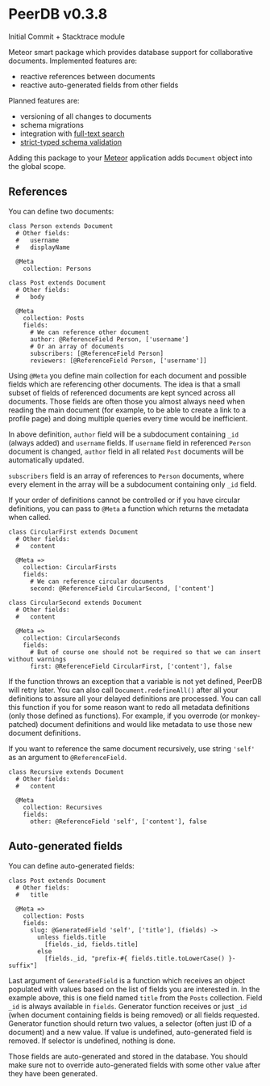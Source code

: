 PeerDB v0.3.8
=============

Initial Commit + Stacktrace module

Meteor smart package which provides database support for collaborative documents. Implemented features are:
 * reactive references between documents
 * reactive auto-generated fields from other fields

Planned features are:
 * versioning of all changes to documents
 * schema migrations
 * integration with [full-text search](http://www.elasticsearch.org/)
 * [strict-typed schema validation](https://github.com/balderdashy/anchor)

Adding this package to your [Meteor](http://www.meteor.com/) application adds `Document` object into the global scope.

References
----------

You can define two documents:

    class Person extends Document
      # Other fields:
      #   username
      #   displayName

      @Meta
        collection: Persons

    class Post extends Document
      # Other fields:
      #   body

      @Meta
        collection: Posts
        fields:
          # We can reference other document
          author: @ReferenceField Person, ['username']
          # Or an array of documents
          subscribers: [@ReferenceField Person]
          reviewers: [@ReferenceField Person, ['username']]

Using `@Meta` you define main collection for each document and possible fields which are referencing
other documents. The idea is that a small subset of fields of referenced documents are kept synced
across all documents. Those fields are often those you almost always need when reading the main document
(for example, to be able to create a link to a profile page) and doing multiple queries every time would
be inefficient.

In above definition, `author` field will be a subdocument containing `_id` (always added) and `username`
fields. If `username` field in referenced `Person` document is changed, `author` field in all related
`Post` documents will be automatically updated.

`subscribers` field is an array of references to `Person` documents, where every element in the array will
be a subdocument containing only `_id` field.

If your order of definitions cannot be controlled or if you have circular definitions, you can pass to
`@Meta` a function which returns the metadata when called.

    class CircularFirst extends Document
      # Other fields:
      #   content

      @Meta =>
        collection: CircularFirsts
        fields:
          # We can reference circular documents
          second: @ReferenceField CircularSecond, ['content']

    class CircularSecond extends Document
      # Other fields:
      #   content

      @Meta =>
        collection: CircularSeconds
        fields:
          # But of course one should not be required so that we can insert without warnings
          first: @ReferenceField CircularFirst, ['content'], false

If the function throws an exception that a variable is not yet defined, PeerDB will retry later. You can
also call `Document.redefineAll()` after all your definitions to assure all your delayed definitions are
processed. You can call this function if you for some reason want to redo all metadata definitions
(only those defined as functions). For example, if you overrode (or monkey-patched) document definitions and
would like metadata to use those new document definitions.

If you want to reference the same document recursively, use string `'self'` as an argument to `@ReferenceField`.

    class Recursive extends Document
      # Other fields:
      #   content

      @Meta
        collection: Recursives
        fields:
          other: @ReferenceField 'self', ['content'], false

Auto-generated fields
---------------------

You can define auto-generated fields:

    class Post extends Document
      # Other fields:
      #   title

      @Meta =>
        collection: Posts
        fields:
          slug: @GeneratedField 'self', ['title'], (fields) ->
            unless fields.title
              [fields._id, fields.title]
            else
              [fields._id, "prefix-#{ fields.title.toLowerCase() }-suffix"]

Last argument of `GeneratedField` is a function which receives an object populated with values based on the list of
fields you are interested in. In the example above, this is one field named `title` from the `Posts` collection. Field
`_id` is always available in `fields`. Generator function receives or just `_id` (when document containing fields is being
removed) or all fields requested. Generator function should return two values, a selector (often just ID of a document)
and a new value. If value is undefined, auto-generated field is removed. If selector is undefined, nothing is done.

Those fields are auto-generated and stored in the database. You should make sure not to override auto-generated
fields with some other value after they have been generated.
